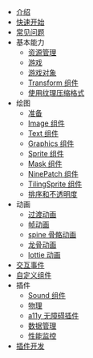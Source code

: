 <!-- tutorials/_sidebar.md -->

- [介绍](/tutorials/intro)
- [快速开始](/tutorials/quickstart)
- [常见问题](https://github.com/eva-engine/eva.js/issues/140)
- 基本能力
  - [资源管理](/tutorials/resourceManagement)
  - [游戏](/tutorials/game)
  - [游戏对象](/tutorials/gameObject)
  - [Transform 组件](/tutorials/transformComponent)
  - [使用纹理压缩格式](/tutorials/compressedTexture)
- 绘图
  - [准备](/tutorials/prepareRender)
  - [Image 组件](/tutorials/imageComponent)
  - [Text 组件](/tutorials/textComponent)
  - [Graphics 组件](/tutorials/graphicsComponent)
  - [Sprite 组件](/tutorials/spriteComponent)
  - [Mask 组件](/tutorials/maskComponent)
  - [NinePatch 组件](/tutorials/ninePatchComponent)
  - [TilingSprite 组件](/tutorials/tilingSpriteComponent)
  - [排序和不透明度](/tutorials/orderAndTransparent)
- 动画
  - [过渡动画](/tutorials/transitionAnimation)
  - [帧动画](/tutorials/spriteAnimation)
  - [spine 骨骼动画](/tutorials/spineAnimation)
  - [龙骨动画](/tutorials/dragonboneAnimation)
  - [lottie 动画](/tutorials/lottieAnimation)
- [交互事件](/tutorials/interactionEvent)
- [自定义组件](/tutorials/customComponent)
- 插件
  - [Sound 组件](/tutorials/sound)
  - [物理](/tutorials/matterJS)
  - [a11y 无障碍插件](/tutorials/a11yPlugin)
  - [数据管理](/tutorials/evaxPlugin)
  - [性能监控](/tutorials/performancePlugin)
- [插件开发](/tutorials/pluginDevelop)
